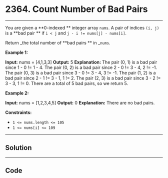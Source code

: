 # 2364. Count Number of Bad Pairs

---

You are given a **0-indexed ** integer array `nums`. A pair of indices `(i, j)` is a **bad pair ** if `i < j` and `j - i != nums[j] - nums[i]`.

Return _the total number of **bad pairs ** in _`nums`.

 

**Example 1:**


**Input:** nums = [4,1,3,3]
**Output:** 5
**Explanation:** The pair (0, 1) is a bad pair since 1 - 0 != 1 - 4.
The pair (0, 2) is a bad pair since 2 - 0 != 3 - 4, 2 != -1.
The pair (0, 3) is a bad pair since 3 - 0 != 3 - 4, 3 != -1.
The pair (1, 2) is a bad pair since 2 - 1 != 3 - 1, 1 != 2.
The pair (2, 3) is a bad pair since 3 - 2 != 3 - 3, 1 != 0.
There are a total of 5 bad pairs, so we return 5.


**Example 2:**


**Input:** nums = [1,2,3,4,5]
**Output:** 0
**Explanation:** There are no bad pairs.


 

**Constraints:**

  * `1 <= nums.length <= 105`
  * `1 <= nums[i] <= 109`

---

## Solution



---

## Code
```python


```